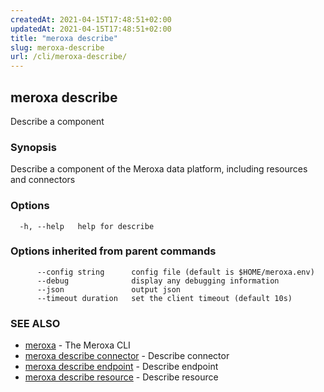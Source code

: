 ```yaml
---
createdAt: 2021-04-15T17:48:51+02:00
updatedAt: 2021-04-15T17:48:51+02:00
title: "meroxa describe"
slug: meroxa-describe
url: /cli/meroxa-describe/
---
```

## meroxa describe

Describe a component

### Synopsis

Describe a component of the Meroxa data platform, including resources and connectors

### Options

```
  -h, --help   help for describe
```

### Options inherited from parent commands

```
      --config string      config file (default is $HOME/meroxa.env)
      --debug              display any debugging information
      --json               output json
      --timeout duration   set the client timeout (default 10s)
```

### SEE ALSO

* [meroxa](/cli/meroxa/)	 - The Meroxa CLI
* [meroxa describe connector](/cli/meroxa-describe-connector/)	 - Describe connector
* [meroxa describe endpoint](/cli/meroxa-describe-endpoint/)	 - Describe endpoint
* [meroxa describe resource](/cli/meroxa-describe-resource/)	 - Describe resource

